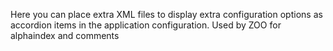 Here you can place extra XML files to display extra configuration options
as accordion items in the application configuration.
Used by ZOO for alphaindex and comments
